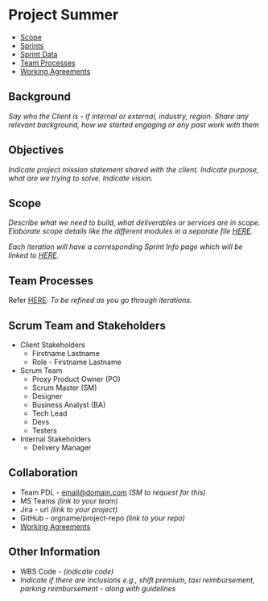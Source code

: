 # Project Summer

  * [Scope](scope.md)
  * [Sprints](sprints.md)
  * [Sprint Data](sprint-data.md)
  * [Team Processes](team-processes.md)
  * [Working Agreements](working-agreements.md)

## Background

*Say who the Client is - if internal or external, industry, region. Share any relevant background, how we started engaging or any past work with them*

## Objectives

*Indicate project mission statement shared with the client. Indicate purpose, what are we trying to solve. Indicate vision.*

## Scope

*Describe what we need to build, what deliverables or services are in scope. Elaborate scope details like the different modules in a separate file [HERE](scope.md).*

*Each iteration will have a corresponding Sprint Info page which will be linked to [HERE](sprints.md).*

## Team Processes

Refer [HERE](team-processes.md). *To be refined as you go through iterations.*

## Scrum Team and Stakeholders

  * Client Stakeholders
      * Firstname Lastname
      * Role - Firstname Lastname
  * Scrum Team
      * Proxy Product Owner (PO)
      * Scrum Master (SM)
      * Designer
      * Business Analyst (BA)
      * Tech Lead
      * Devs
      * Testers
  * Internal Stakeholders
      * Delivery Manager

## Collaboration

  * Team PDL - email@domain.com *(SM to request for this)*
  * MS Teams *(link to your team)*
  * Jira - url *(link to your project)*
  * GitHub - orgname/project-repo *(link to your repo)*
  * [Working Agreements](working-agreements.md)

## Other Information

  * WBS Code - *(indicate code)*
  * *Indicate if there are inclusions e.g., shift premium, taxi reimbursement, parking reimbursement - along with guidelines*
